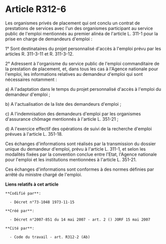 # Article R312-6

Les organismes privés de placement qui ont conclu un contrat de prestations de services avec l'un des organismes participant
au service public de l'emploi mentionnés au premier alinéa de l'article L. 311-1 pour la prise en charge de demandeurs
d'emploi :

1° Sont destinataires du projet personnalisé d'accès à l'emploi prévu par les articles R. 311-3-11 et R. 311-3-12.

2° Adressent à l'organisme du service public de l'emploi commanditaire de la prestation de placement, et, dans tous les cas à
l'Agence nationale pour l'emploi, les informations relatives au demandeur d'emploi qui sont nécessaires notamment :

a) A l'adaptation dans le temps du projet personnalisé d'accès à l'emploi du demandeur d'emploi ;

b) A l'actualisation de la liste des demandeurs d'emploi ;

c) A l'indemnisation des demandeurs d'emploi par les organismes d'assurance chômage mentionnés à l'article L. 351-21 ;

d)  A l'exercice effectif des opérations de suivi de la recherche d'emploi prévues à l'article L. 351-18.

Ces échanges d'informations sont réalisés par la transmission du dossier unique du demandeur d'emploi, prévu à l'article L.
311-1, et selon les modalités fixées par la convention conclue entre l'Etat, l'Agence nationale pour l'emploi et les
institutions mentionnées à l'article L. 351-21.

Ces échanges d'informations sont conformes à des normes définies par arrêté du ministre chargé de l'emploi.

**Liens relatifs à cet article**

	**Codifié par**:

	  - Décret n°73-1048 1973-11-15

	**Créé par**:

	  - Décret n°2007-851 du 14 mai 2007 - art. 2 () JORF 15 mai 2007

	**Cité par**:

	  - Code du travail - art. R312-2 (Ab)
